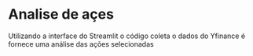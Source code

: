 # Analise de açes
Utilizando a interface do Streamlit o código coleta o dados do Yfinance é fornece uma análise das ações selecionadas

